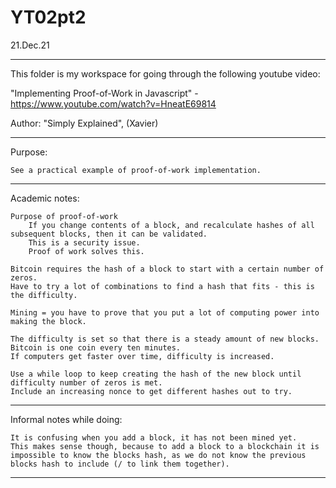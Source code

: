 # YT02pt2

21.Dec.21

----

This folder is my workspace for going through the following youtube video:

"Implementing Proof-of-Work in Javascript" - https://www.youtube.com/watch?v=HneatE69814

Author: "Simply Explained", (Xavier)


----


Purpose:

    See a practical example of proof-of-work implementation.


----


Academic notes:

   
    Purpose of proof-of-work
        If you change contents of a block, and recalculate hashes of all subsequent blocks, then it can be validated.
        This is a security issue.
        Proof of work solves this.
    
    Bitcoin requires the hash of a block to start with a certain number of zeros.
    Have to try a lot of combinations to find a hash that fits - this is the difficulty.

    Mining = you have to prove that you put a lot of computing power into making the block.

    The difficulty is set so that there is a steady amount of new blocks.
    Bitcoin is one coin every ten minutes.
    If computers get faster over time, difficulty is increased.

    Use a while loop to keep creating the hash of the new block until difficulty number of zeros is met.
    Include an increasing nonce to get different hashes out to try.

----


Informal notes while doing:

    It is confusing when you add a block, it has not been mined yet.
    This makes sense though, because to add a block to a blockchain it is impossible to know the blocks hash, as we do not know the previous blocks hash to include (/ to link them together).
    

----
